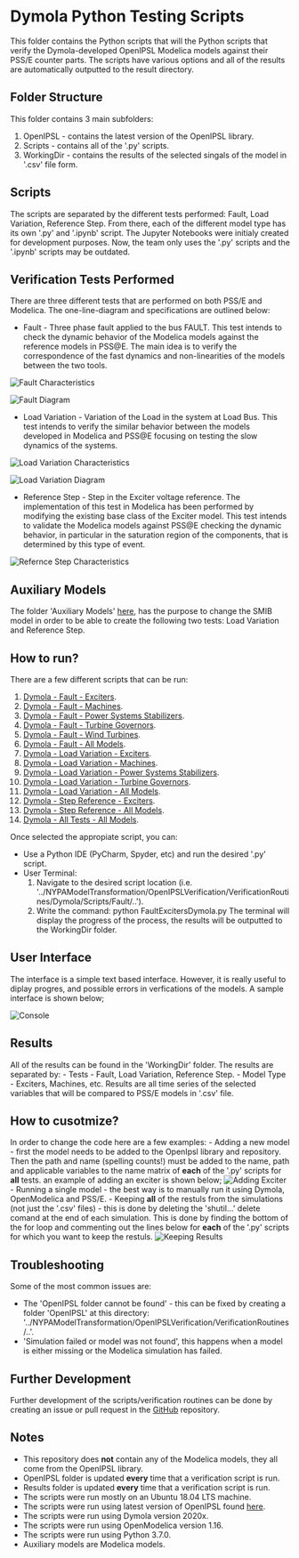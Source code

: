 # Dymola Python Testing Scripts

This folder contains the Python scripts that will the Python scripts that verify the Dymola-developed OpenIPSL Modelica models against their PSS/E counter parts. The scripts have various options and all of the results are automatically outputted to the result directory.

## Folder Structure
This folder contains 3 main subfolders:
1. OpenIPSL - contains the latest version of the OpenIPSL library. 
2. Scripts - contains all of the '.py' scripts. 
3. WorkingDir - contains the results of the selected singals of the model in '.csv' file form.

## Scripts
The scripts are separated by the different tests performed: Fault, Load Variation, Reference Step. From there, each of the different model type has its own '.py' and '.ipynb' script. The Jupyter Notebooks were initialy created for development purposes. Now, the team only uses the '.py' scripts and the '.ipynb' scripts may be outdated. 

## Verification Tests Performed
There are three different tests that are performed on both PSS/E and Modelica. The one-line-diagram and specifications are outlined below:

- Fault - Three phase fault applied to the bus FAULT.  This test intends to check the dynamic behavior of the Modelica models against the reference models in PSS@E. The main idea is to verify the correspondence of the fast dynamics and non-linearities of the models between the two tools.

![Fault Characteristics](figures/faultcharacteristics.png)

![Fault Diagram](figures/faultdiagram.png)


- Load Variation - Variation of the Load in the system at Load Bus. This test intends to verify the similar behavior between the models developed in Modelica and PSS@E focusing on testing the slow dynamics of the systems.

![Load Variation Characteristics](figures/loadvariationcharacteristics.png)

![Load Variation Diagram](figures/loadvariationdiagram.png)

- Reference Step - Step in the Exciter voltage reference. The implementation of this test in Modelica has been performed by modifying the existing base class of the Exciter model. This test intends to validate the Modelica models against PSS@E checking the dynamic behavior, in particular in the saturation region of the components, that is determined by this type of event. 

![Refernce Step Characteristics](figures/referencestepcharacteristics.png)

## Auxiliary Models
The folder 'Auxiliary Models' [here](), has the purpose to change the SMIB model in order to be able to create the following two tests: Load Variation and Reference Step.

## How to run?
There are a few different scripts that can be run: 
1. [Dymola - Fault - Exciters](https://github.com/ALSETLab/NYPAModelTransformation/blob/master/OpenIPSLVerification/VerificationRoutines/Dymola/Scripts/Fault/FaultExcitersDymola.py).
2. [Dymola - Fault - Machines](https://github.com/ALSETLab/NYPAModelTransformation/blob/master/OpenIPSLVerification/VerificationRoutines/Dymola/Scripts/Fault/FaultMachinesDymola.py).
3. [Dymola - Fault - Power Systems Stabilizers](https://github.com/ALSETLab/NYPAModelTransformation/blob/master/OpenIPSLVerification/VerificationRoutines/Dymola/Scripts/Fault/FaultPowerSystemStabilizersDymola.py).
4. [Dymola - Fault - Turbine Governors](https://github.com/ALSETLab/NYPAModelTransformation/blob/master/OpenIPSLVerification/VerificationRoutines/Dymola/Scripts/Fault/FaultturbineGovernorsDymola.py).
5. [Dymola - Fault - Wind Turbines](https://github.com/ALSETLab/NYPAModelTransformation/blob/master/OpenIPSLVerification/VerificationRoutines/Dymola/Scripts/Fault/FaultwindTurbinessDymola.py).
6. [Dymola - Fault - All Models](https://github.com/ALSETLab/NYPAModelTransformation/blob/master/OpenIPSLVerification/VerificationRoutines/Dymola/Scripts/Fault/FaultRunAllDymola.py).
7. [Dymola - Load Variation - Exciters](https://github.com/ALSETLab/NYPAModelTransformation/blob/master/OpenIPSLVerification/VerificationRoutines/Dymola/Scripts/LoadVariation/LoadVariationExcitersDymola.py).
8. [Dymola - Load Variation - Machines](https://github.com/ALSETLab/NYPAModelTransformation/blob/master/OpenIPSLVerification/VerificationRoutines/Dymola/Scripts/LoadVariation/LoadVariationMachinesDymola.py).
9. [Dymola - Load Variation - Power Systems Stabilizers](https://github.com/ALSETLab/NYPAModelTransformation/blob/master/OpenIPSLVerification/VerificationRoutines/Dymola/Scripts/LoadVariation/LoadVariationPowerSystemsStabilizersDymola.py).
10. [Dymola - Load Variation - Turbine Governors](https://github.com/ALSETLab/NYPAModelTransformation/blob/master/OpenIPSLVerification/VerificationRoutines/Dymola/Scripts/LoadVariation/LoadVariationTurbineGovernorsDymola.py).
11. [Dymola - Load Variation - All Models](https://github.com/ALSETLab/NYPAModelTransformation/blob/master/OpenIPSLVerification/VerificationRoutines/Dymola/Scripts/LoadVariation/LoadVariationRunAllDymola.py).
12. [Dymola - Step Reference - Exciters](https://github.com/ALSETLab/NYPAModelTransformation/blob/master/OpenIPSLVerification/VerificationRoutines/Dymola/Scripts/ReferenceStep/ReferenceStepExcitersDymola.py).
13. [Dymola - Step Reference - All Models](https://github.com/ALSETLab/NYPAModelTransformation/blob/master/OpenIPSLVerification/VerificationRoutines/Dymola/Scripts/ReferenceStep/ReferenceStepRunAllDymola.py).
14. [Dymola - All Tests - All Models](https://github.com/ALSETLab/NYPAModelTransformation/blob/master/OpenIPSLVerification/VerificationRoutines/Dymola/Scripts/PythonRunAllDymola.py).

Once selected the appropiate script, you can:
- Use a Python IDE (PyCharm, Spyder, etc) and run the desired '.py' script. 
- User Terminal:
	1. Navigate to the desired script location (i.e. '../NYPAModelTransformation/OpenIPSLVerification/VerificationRoutines/Dymola/Scripts/Fault/..').
	2. Write the command: python FaultExcitersDymola.py
The terminal will display the progress of the process, the results will be outputted to the WorkingDir folder. 

## User Interface
The interface is a simple text based interface. However, it is really useful to diplay progres, and possible errors in verfications of the models. A sample interface is shown below;

![Console](figures/console.png)


## Results
All of the results can be found in the 'WorkingDir' folder. The results are separated by:
	- Tests - Fault, Load Variation, Reference Step.
		- Model Type - Exciters, Machines, etc.
Results are all time series of the selected variables that will be compared to PSS/E models in '.csv' file. 

## How to cusotmize?
In order to change the code here are a few examples:
	- Adding a new model - first the model needs to be added to the OpenIpsl  library and repository. Then the path and name (spelling counts!) must be added to the name, path and 	applicable variables to the name matrix of **each** of the '.py' scripts for **all** tests. an example of adding an exciter is shown below;
	![Adding Exciter](figures/addingmodel.png)
	- Running a single model - the best way is to manually run it using Dymola, OpenModelica and PSS/E.
	- Keeping **all** of the restuls from the simulations (not just the '.csv' files) - this is done by deleting the 'shutil...' delete comand at the end of each simulation. This is 	  done by finding the bottom of the for loop and commenting out the lines below for **each** of the '.py' scripts for which you want to keep the restuls.
	![Keeping Results](figures/keepingresults.png)

## Troubleshooting
Some of the most common issues are:
- The 'OpenIPSL folder cannot be found' - this can be fixed by creating a folder 'OpenIPSL' at this directory: '../NYPAModelTransformation/OpenIPSLVerification/VerificationRoutines/..'.
- 'Simulation failed or model was not found', this happens when a model is either missing or the Modelica simulation has failed. 


## Further Development
Further development of the scripts/verification routines can be done by creating an issue or pull request in the [GitHub](https://github.com/ALSETLab/NYPAModelTransformation) repository. 

## Notes
- This repository does **not** contain any of the Modelica models, they all come from the OpenIPSL library.
- OpenIPSL folder is updated **every** time that a verification script is run.
- Results folder is updated **every** time that a verification script is run.
- The scripts were run mostly on an Ubuntu 18.04 LTS machine.
- The scripts were run using latest version of OpenIPSL found [here](https://github.com/OpenIPSL/OpenIPSL).
- The scripts were run using Dymola version 2020x.
- The scripts were run using OpenModelica version 1.16.
- The scripts were run using Python 3.7.0. 
- Auxiliary models are Modelica models.
